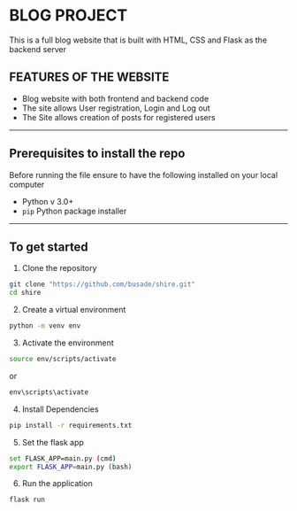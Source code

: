 # BLOG PROJECT

This is a full blog website that is built with HTML, CSS and Flask as the backend server


## FEATURES OF THE WEBSITE

- Blog website with both frontend and backend code 
- The site allows User registration, Login and Log out
- The Site allows creation of posts for registered users

----
## Prerequisites to install the repo
Before running the file ensure to have the following installed on your local computer

- Python v 3.0+
- `pip` Python package installer


----
## To get started
1. Clone the repository
``` bash
git clone "https://github.com/busade/shire.git"
cd shire
```
2. Create a virtual environment
``` bash
python -m venv env
```
3. Activate the environment
``` bash
source env/scripts/activate
```
or 
```cmd
env\scripts\activate
```
4. Install Dependencies
``` bash
pip install -r requirements.txt
```
5. Set the flask app
``` bash 
set FLASK_APP=main.py (cmd)
export FLASK_APP=main.py (bash)
```
6. Run the application 
``` bash
flask run
```





